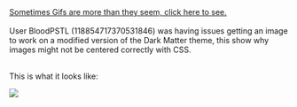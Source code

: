 <html>
<header><style>
.img {
  Background-color: Black;
</style></header>
<div><a href="https://completelyunbelievable.github.io/ThemeResource/BetterDiscord101/ImageIssues/ImageIssuesExample.html">Sometimes Gifs are more than they seem, click here to see.</a></div><br>

<div>User BloodPSTL (118854717370531846) was having issues getting an image to work on a modified version of the Dark Matter theme, this show why images might not be centered correctly with CSS.</div><br>

This is what it looks like:
<div><img src="https://i.imgur.com/bRMaNZT.gif"></div>
<html>
